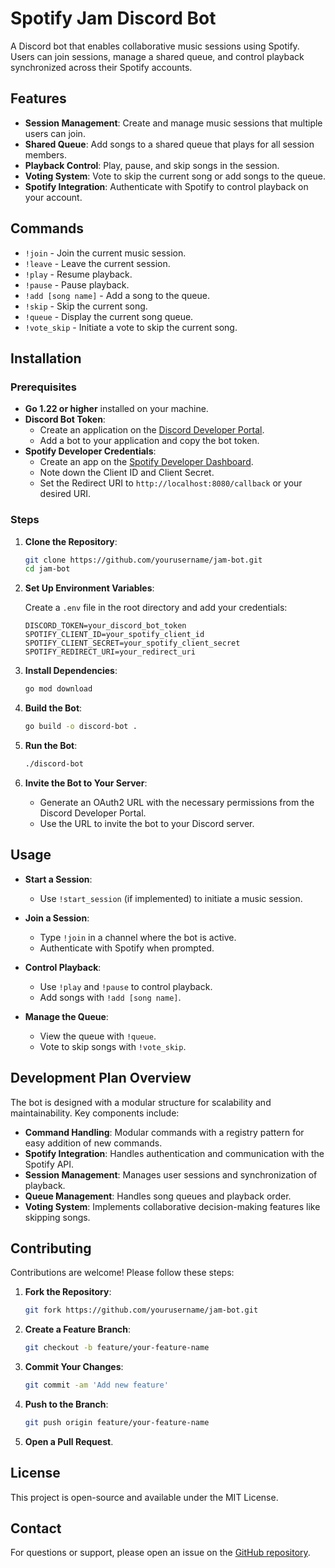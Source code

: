# Spotify Jam Discord Bot

A Discord bot that enables collaborative music sessions using Spotify. Users can join sessions, manage a shared queue, and control playback synchronized across their Spotify accounts.

## Features

- **Session Management**: Create and manage music sessions that multiple users can join.
- **Shared Queue**: Add songs to a shared queue that plays for all session members.
- **Playback Control**: Play, pause, and skip songs in the session.
- **Voting System**: Vote to skip the current song or add songs to the queue.
- **Spotify Integration**: Authenticate with Spotify to control playback on your account.

## Commands

- `!join` - Join the current music session.
- `!leave` - Leave the current session.
- `!play` - Resume playback.
- `!pause` - Pause playback.
- `!add [song name]` - Add a song to the queue.
- `!skip` - Skip the current song.
- `!queue` - Display the current song queue.
- `!vote_skip` - Initiate a vote to skip the current song.

## Installation

### Prerequisites

- **Go 1.22 or higher** installed on your machine.
- **Discord Bot Token**:
  - Create an application on the [Discord Developer Portal](https://discord.com/developers/applications).
  - Add a bot to your application and copy the bot token.
- **Spotify Developer Credentials**:
  - Create an app on the [Spotify Developer Dashboard](https://developer.spotify.com/dashboard/applications).
  - Note down the Client ID and Client Secret.
  - Set the Redirect URI to `http://localhost:8080/callback` or your desired URI.

### Steps

1. **Clone the Repository**:

   ```bash
   git clone https://github.com/yourusername/jam-bot.git
   cd jam-bot
   ```

2. **Set Up Environment Variables**:

   Create a `.env` file in the root directory and add your credentials:

   ```env
   DISCORD_TOKEN=your_discord_bot_token
   SPOTIFY_CLIENT_ID=your_spotify_client_id
   SPOTIFY_CLIENT_SECRET=your_spotify_client_secret
   SPOTIFY_REDIRECT_URI=your_redirect_uri
   ```

3. **Install Dependencies**:

   ```bash
   go mod download
   ```

4. **Build the Bot**:

   ```bash
   go build -o discord-bot .
   ```

5. **Run the Bot**:

   ```bash
   ./discord-bot
   ```

6. **Invite the Bot to Your Server**:

   - Generate an OAuth2 URL with the necessary permissions from the Discord Developer Portal.
   - Use the URL to invite the bot to your Discord server.

## Usage

- **Start a Session**:
  - Use `!start_session` (if implemented) to initiate a music session.
  
- **Join a Session**:

  - Type `!join` in a channel where the bot is active.
  - Authenticate with Spotify when prompted.

- **Control Playback**:

  - Use `!play` and `!pause` to control playback.
  - Add songs with `!add [song name]`.

- **Manage the Queue**:

  - View the queue with `!queue`.
  - Vote to skip songs with `!vote_skip`.

## Development Plan Overview

The bot is designed with a modular structure for scalability and maintainability. Key components include:

- **Command Handling**: Modular commands with a registry pattern for easy addition of new commands.
- **Spotify Integration**: Handles authentication and communication with the Spotify API.
- **Session Management**: Manages user sessions and synchronization of playback.
- **Queue Management**: Handles song queues and playback order.
- **Voting System**: Implements collaborative decision-making features like skipping songs.

## Contributing

Contributions are welcome! Please follow these steps:

1. **Fork the Repository**:

   ```bash
   git fork https://github.com/yourusername/jam-bot.git
   ```

2. **Create a Feature Branch**:

   ```bash
   git checkout -b feature/your-feature-name
   ```

3. **Commit Your Changes**:

   ```bash
   git commit -am 'Add new feature'
   ```

4. **Push to the Branch**:

   ```bash
   git push origin feature/your-feature-name
   ```

5. **Open a Pull Request**.

## License

This project is open-source and available under the MIT License.

## Contact

For questions or support, please open an issue on the [GitHub repository](https://github.com/pdd27673/jam-bot/issues).